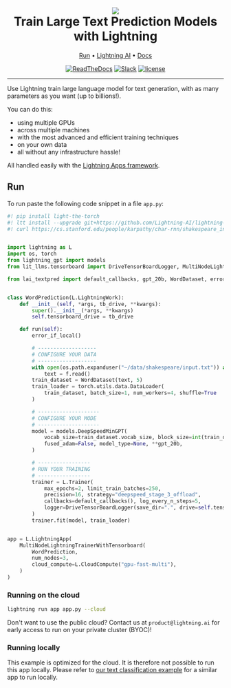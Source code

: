 <div align="center">
    <h1>
        <img src="https://lightningaidev.wpengine.com/wp-content/uploads/2023/01/Group-15.png">
        <br>
        Train Large Text Prediction Models with Lightning
        </br>
    </h1>

<div align="center">

<p align="center">
  <a href="#run">Run</a> •
  <a href="https://www.lightning.ai/">Lightning AI</a> •
  <a href="https://lightning.ai/lightning-docs/">Docs</a>
</p>

[![ReadTheDocs](https://readthedocs.org/projects/pytorch-lightning/badge/?version=stable)](https://lightning.ai/lightning-docs/)
[![Slack](https://img.shields.io/badge/slack-chat-green.svg?logo=slack)](https://www.pytorchlightning.ai/community)
[![license](https://img.shields.io/badge/License-Apache%202.0-blue.svg)](https://github.com/Lightning-AI/lightning/blob/master/LICENSE)

</div>
</div>

______________________________________________________________________

Use Lightning train large language model for text generation, 
with as many parameters as you want (up to billions!). 

You can do this:
* using multiple GPUs
* across multiple machines
* with the most advanced and efficient training techniques
* on your own data
* all without any infrastructure hassle! 

All handled easily with the [Lightning Apps framework](https://lightning.ai/lightning-docs/).

## Run

To run paste the following code snippet in a file `app.py`:

```python
#! pip install light-the-torch
#! ltt install --upgrade git+https://github.com/Lightning-AI/lightning-LLMs git+https://github.com/Lightning-AI/LAI-Text-Prediction-Component
#! curl https://cs.stanford.edu/people/karpathy/char-rnn/shakespeare_input.txt --create-dirs -o ${HOME}/data/shakespeare/input.txt -C -


import lightning as L
import os, torch
from lightning_gpt import models
from lit_llms.tensorboard import DriveTensorBoardLogger, MultiNodeLightningTrainerWithTensorboard

from lai_textpred import default_callbacks, gpt_20b, WordDataset, error_if_local


class WordPrediction(L.LightningWork):
    def __init__(self, *args, tb_drive, **kwargs):
        super().__init__(*args, **kwargs)
        self.tensorboard_drive = tb_drive

    def run(self):
        error_if_local()

        # -------------------
        # CONFIGURE YOUR DATA
        # -------------------
        with open(os.path.expanduser("~/data/shakespeare/input.txt")) as f:
            text = f.read()
        train_dataset = WordDataset(text, 5)
        train_loader = torch.utils.data.DataLoader(
            train_dataset, batch_size=1, num_workers=4, shuffle=True
        )

        # --------------------
        # CONFIGURE YOUR MODE
        # --------------------
        model = models.DeepSpeedMinGPT(
            vocab_size=train_dataset.vocab_size, block_size=int(train_dataset.block_size),
            fused_adam=False, model_type=None, **gpt_20b,
        )

        # -----------------
        # RUN YOUR TRAINING
        # -----------------
        trainer = L.Trainer(
            max_epochs=2, limit_train_batches=250,
            precision=16, strategy="deepspeed_stage_3_offload",
            callbacks=default_callbacks(), log_every_n_steps=5,
            logger=DriveTensorBoardLogger(save_dir=".", drive=self.tensorboard_drive),
        )
        trainer.fit(model, train_loader)


app = L.LightningApp(
    MultiNodeLightningTrainerWithTensorboard(
        WordPrediction,
        num_nodes=3,
        cloud_compute=L.CloudCompute("gpu-fast-multi"),
    )
)
```

### Running on the cloud

```bash
lightning run app app.py --cloud
```

Don't want to use the public cloud? Contact us at `product@lightning.ai` for early access to run on your private cluster (BYOC)!


### Running locally
This example is optimized for the cloud. 
It is therefore not possible to run this app locally. 
Please refer to [our text classification example](https://github.com/Lightning-AI/LAI-Text-Classification-Component) 
for a similar app to run locally.